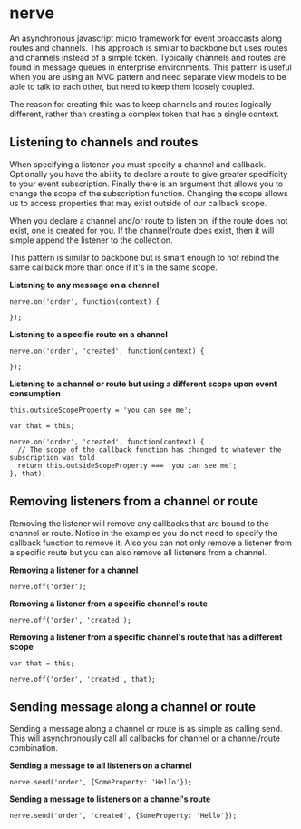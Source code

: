 nerve
=====

An asynchronous javascript micro framework for event broadcasts along routes and channels. This approach is similar to backbone but uses routes and channels instead of a simple token. Typically channels and routes are found in message queues in enterprise environments. This pattern is useful when you are using an MVC pattern and need separate view models to be able to talk to each other, but need to keep them loosely coupled.

The reason for creating this was to keep channels and routes logically different, rather than creating a complex token that has a single context.


Listening to channels and routes
---
When specifying a listener you must specify a channel and callback. Optionally you have the ability to declare a route to give greater specificity to your event subscription. Finally there is an argument that allows you to change the scope of the subscription function. Changing the scope allows us to access properties that may exist outside of our callback scope.

When you declare a channel and/or route to listen on, if the route does not exist, one is created for you. If the channel/route does exist, then it will simple append the listener to the collection.

This pattern is similar to backbone but is smart enough to not rebind the same callback more than once if it's in the same scope. 

**Listening to any message on a channel**
```
nerve.on('order', function(context) {

});
```


**Listening to a specific route on a channel**
```
nerve.on('order', 'created', function(context) {

});
```


**Listening to a channel or route but using a different scope upon event consumption**
```
this.outsideScopeProperty = 'you can see me';

var that = this;

nerve.on('order', 'created', function(context) {
  // The scope of the callback function has changed to whatever the subscription was told
  return this.outsideScopeProperty === 'you can see me';
}, that);
```


Removing listeners from a channel or route
---
Removing the listener will remove any callbacks that are bound to the channel or route. Notice in the examples you do not need to specify the callback function to remove it. Also you can not only remove a listener from a specific route but you can also remove all listeners from a channel.

**Removing a listener for a channel**
```
nerve.off('order');
```

**Removing a listener from a specific channel's route**
```
nerve.off('order', 'created');
```


**Removing a listener from a specific channel's route that has a different scope**
```
var that = this;

nerve.off('order', 'created', that);
```

Sending message along a channel or route
---
Sending a message along a channel or route is as simple as calling send. This will asynchronously call all callbacks for channel or a channel/route combination.

**Sending a message to all listeners on a channel**
```
nerve.send('order', {SomeProperty: 'Hello'});
```

**Sending a message to listeners on a channel's route**
```
nerve.send('order', 'created', {SomeProperty: 'Hello'});
```
